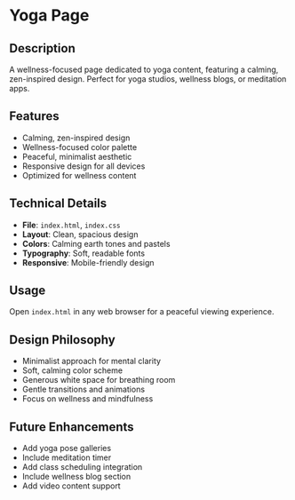 # Yoga Page

## Description
A wellness-focused page dedicated to yoga content, featuring a calming, zen-inspired design. Perfect for yoga studios, wellness blogs, or meditation apps.

## Features
- Calming, zen-inspired design
- Wellness-focused color palette
- Peaceful, minimalist aesthetic
- Responsive design for all devices
- Optimized for wellness content

## Technical Details
- **File**: `index.html`, `index.css`
- **Layout**: Clean, spacious design
- **Colors**: Calming earth tones and pastels
- **Typography**: Soft, readable fonts
- **Responsive**: Mobile-friendly design

## Usage
Open `index.html` in any web browser for a peaceful viewing experience.

## Design Philosophy
- Minimalist approach for mental clarity
- Soft, calming color scheme
- Generous white space for breathing room
- Gentle transitions and animations
- Focus on wellness and mindfulness

## Future Enhancements
- Add yoga pose galleries
- Include meditation timer
- Add class scheduling integration
- Include wellness blog section
- Add video content support
